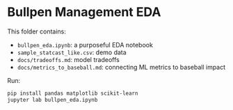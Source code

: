 
# Bullpen Management EDA

This folder contains:
- `bullpen_eda.ipynb`: a purposeful EDA notebook
- `sample_statcast_like.csv`: demo data
- `docs/tradeoffs.md`: model tradeoffs
- `docs/metrics_to_baseball.md`: connecting ML metrics to baseball impact

Run:
```bash
pip install pandas matplotlib scikit-learn
jupyter lab bullpen_eda.ipynb
```

